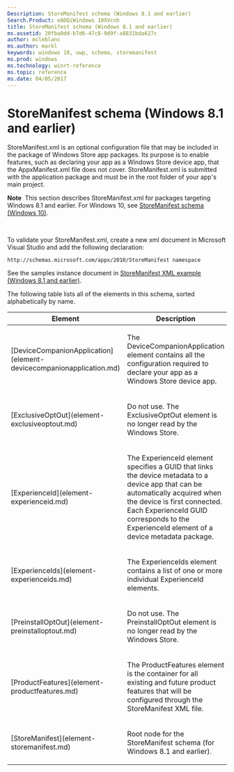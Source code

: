 ```yaml
---
Description: StoreManifest schema (Windows 8.1 and earlier)
Search.Product: eADQiWindows 10XVcnh
title: StoreManifest schema (Windows 8.1 and earlier)
ms.assetid: 20fba0dd-b7d6-47c8-9d9f-a8831bda627c
author: mcleblanc
ms.author: markl
keywords: windows 10, uwp, schema, storemanifest
ms.prod: windows
ms.technology: winrt-reference
ms.topic: reference
ms.date: 04/05/2017
---
```


# StoreManifest schema (Windows 8.1 and earlier)


StoreManifest.xml is an optional configuration file that may be included in the package of Windows Store app packages. Its purpose is to enable features, such as declaring your app as a Windows Store device app, that the AppxManifest.xml file does not cover. StoreManifest.xml is submitted with the application package and must be in the root folder of your app's main project.

**Note**  This section describes StoreManifest.xml for packages targeting Windows 8.1 and earlier. For Windows 10, see [StoreManifest schema (Windows 10)](https://msdn.microsoft.com/library/windows/apps/mt617335).

 

To validate your StoreManifest.xml, create a new xml document in Microsoft Visual Studio and add the following declaration:

`http://schemas.microsoft.com/appx/2010/StoreManifest namespace`

See the samples instance document in [StoreManifest XML example (Windows 8.1 and earlier)](https://msdn.microsoft.com/library/windows/apps/jj730527).

The following table lists all of the elements in this schema, sorted alphabetically by name.

<table>
<colgroup>
<col width="50%" />
<col width="50%" />
</colgroup>
<thead>
<tr class="header">
<th>Element</th>
<th>Description</th>
</tr>
</thead>
<tbody>
<tr class="odd">
<td>[DeviceCompanionApplication](element-devicecompanionapplication.md)</td>
<td><p>The DeviceCompanionApplication element contains all the configuration required to declare your app as a Windows Store device app.</p></td>
</tr>
<tr class="even">
<td>[ExclusiveOptOut](element-exclusiveoptout.md)</td>
<td><p>Do not use. The ExclusiveOptOut element is no longer read by the Windows Store.</p></td>
</tr>
<tr class="odd">
<td>[ExperienceId](element-experienceid.md)</td>
<td><p>The ExperienceId element specifies a GUID that links the device metadata to a device app that can be automatically acquired when the device is first connected. Each ExperienceId GUID corresponds to the ExperienceId element of a device metadata package.</p></td>
</tr>
<tr class="even">
<td>[ExperienceIds](element-experienceids.md)</td>
<td><p>The ExperienceIds element contains a list of one or more individual ExperienceId elements.</p></td>
</tr>
<tr class="odd">
<td>[PreinstallOptOut](element-preinstalloptout.md)</td>
<td><p>Do not use. The PreinstallOptOut element is no longer read by the Windows Store.</p></td>
</tr>
<tr class="even">
<td>[ProductFeatures](element-productfeatures.md)</td>
<td><p>The ProductFeatures element is the container for all existing and future product features that will be configured through the StoreManifest XML file.</p></td>
</tr>
<tr class="odd">
<td>[StoreManifest](element-storemanifest.md)</td>
<td><p>Root node for the StoreManifest schema (for Windows 8.1 and earlier).</p></td>
</tr>
</tbody>
</table>

 

 

 



